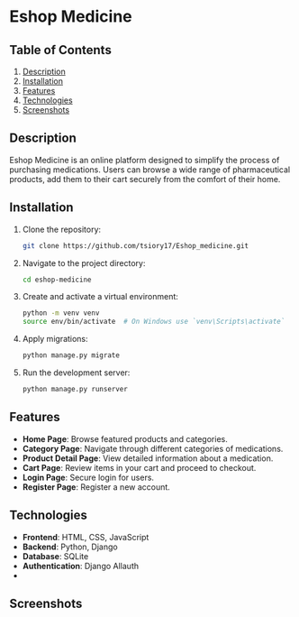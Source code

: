 # Eshop Medicine

## Table of Contents
1. [Description](#description)
2. [Installation](#installation)
3. [Features](#features)
4. [Technologies](#technologies)
5. [Screenshots](#screenshots)


## Description
Eshop Medicine is an online platform designed to simplify the process of purchasing medications. Users can browse a wide range of pharmaceutical products, add them to their cart securely from the comfort of their home.

## Installation
1. Clone the repository:
    ```bash
    git clone https://github.com/tsiory17/Eshop_medicine.git
    ```
2. Navigate to the project directory:
    ```bash
    cd eshop-medicine
    ```
3. Create and activate a virtual environment:
    ```bash
    python -m venv venv
    source env/bin/activate  # On Windows use `venv\Scripts\activate`
    ```
4. Apply migrations:
    ```bash
    python manage.py migrate
    ```
5. Run the development server:
    ```bash
    python manage.py runserver
    ```

## Features 
- **Home Page**: Browse featured products and categories. 
- **Category Page**: Navigate through different categories of medications. 
- **Product Detail Page**: View detailed information about a medication. 
- **Cart Page**: Review items in your cart and proceed to checkout. 
- **Login Page**: Secure login for users. 
- **Register Page**: Register a new account.

## Technologies
- **Frontend**: HTML, CSS, JavaScript
- **Backend**: Python, Django
- **Database**: SQLite
- **Authentication**: Django Allauth
- 
## Screenshots
